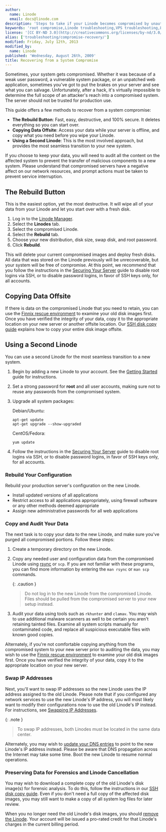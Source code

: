 ```yaml
---
author:
  name: Linode
  email: docs@linode.com
description: 'Steps to take if your Linode becomes compromised by unauthorized parties.'
keywords: 'root compromise,Linode troubleshooting,VPS troubleshooting,Linux configuration'
license: '[CC BY-ND 3.0](http://creativecommons.org/licenses/by-nd/3.0/us/)'
alias: ['troubleshooting/compromise-recovery/']
modified: Friday, July 12th, 2013
modified_by:
  name: Linode
published: 'Wednesday, August 26th, 2009'
title: Recovering from a System Compromise
---
```


Sometimes, your system gets compromised. Whether it was because of a weak user password, a vulnerable system package, or an unpatched web application, sometimes you've got to put the brakes on your server and see what you can salvage. Unfortunately, after a hack, it's virtually impossible to determine the full scope of an attacker's reach into a compromised system. The server should not be trusted for production use.

This guide offers a few methods to recover from a system compromise:

-   **The Rebuild Button**: Fast, easy, destructive, and 100% secure. It deletes everything so you can start over.
-   **Copying Data Offsite**: Access your data while your server is offline, and copy what you need before you wipe your Linode.
-   **Using a Second Linode**: This is the most involved approach, but provides the most seamless transition to your new system.

If you choose to keep your data, you will need to audit all the content on the affected system to prevent the transfer of malicious components to a new system. Please understand that compromised servers have a negative affect on our network resources, and prompt actions must be taken to prevent service interruption.

The Rebuild Button
------------------

This is the easiest option, yet the most destructive. It will wipe all of your data from your Linode and let you start over with a fresh disk.

1.  Log in to the [Linode Manager](https://manager.linode.com/).
2.  Select the **Linodes** tab.
3.  Select the compromised Linode.
4.  Select the **Rebuild** tab.
5.  Choose your new distribution, disk size, swap disk, and root password.
6.  Click **Rebuild**.

This will delete your current compromised images and deploy fresh disks. All data that was stored on the Linode previously will be unrecoverable, but your system will be free of compromise. At this point, we recommend that you follow the instructions in the [Securing Your Server](/docs/securing-your-server) guide to disable root logins via SSH, or to disable password logins, in favor of SSH keys only, for all accounts.

Copying Data Offsite
--------------------

If there is data on the compromised Linode that you need to retain, you can use the [Finnix rescue environment](/docs/troubleshooting/rescue-and-rebuild) to examine your old disk images first. Once you have verified the integrity of your data, copy it to the appropriate location on your new server or another offsite location. Our [SSH disk copy guide](/docs/linode-platform/migration/copy-disk-image-over-ssh) explains how to copy your entire disk image offsite.

Using a Second Linode
---------------------

You can use a second Linode for the most seamless transition to a new system.

1.  Begin by adding a new Linode to your account. See the [Getting Started](/docs/getting-started) guide for instructions.
2.  Set a strong password for **root** and all user accounts, making sure not to reuse any passwords from the compromised system.
3.  Upgrade all system packages:

    Debian/Ubuntu:

        apt-get update
        apt-get upgrade --show-upgraded

    CentOS/Fedora:

        yum update

4.  Follow the instructions in the [Securing Your Server](/docs/securing-your-server) guide to disable root logins via SSH, or to disable password logins, in favor of SSH keys only, for all accounts.

### Rebuild Your Configuration

Rebuild your production server's configuration on the new Linode.

-   Install updated versions of all applications
-   Restrict access to all applications appropriately, using firewall software or any other methods deemed appropriate
-   Assign new administrative passwords for all web applications

### Copy and Audit Your Data

The next task is to copy your data to the new Linode, and make sure you've purged all compromised portions. Follow these steps:

1.  Create a temporary directory on the new Linode.
2.  Copy any needed user and configuration data from the compromised Linode using [rsync](/docs/linux-tools/utilities/rsync) or `scp`. If you are not familiar with these programs, you can find more information by entering the `man rsync` or `man scp` commands.

    {: .caution }
    >
    > Do not log in to the new Linode from the compromised Linode. Files should be pulled from the compromised server to your new setup instead.

3.  Audit your data using tools such as `rkhunter` and `clamav`. You may wish to use additional malware scanners as well to be certain you aren't retaining tainted files. Examine all system scripts manually for contaminated code, and replace all suspicious executable files with known good copies.

Alternately, if you're not comfortable copying anything from the compromised system to your new server prior to auditing the data, you may wish to use the [Finnix rescue environment](/docs/troubleshooting/finnix-rescue-mode) to examine your old disk images first. Once you have verified the integrity of your data, copy it to the appropriate location on your new server.

### Swap IP Addresses

Next, you'll want to swap IP addresses so the new Linode uses the IP address assigned to the old Linode. Please note that if you configured any network services to use the new Linode's IP address, you will most likely want to modify their configurations now to use the old Linode's IP instead. For instructions, see [Swapping IP Addresses](/docs/remote-access#sph_swapping-ip-addresses).

 {: .note }
>
> To swap IP addresses, both Linodes must be located in the same data center.

Alternately, you may wish to [update your DNS entries](/docs/hosting-website#sph_adding-dns-records) to point to the new Linode's IP address instead. Please be aware that DNS propagation across the Internet may take some time. Boot the new Linode to resume normal operations.

### Preserving Data for Forensics and Linode Cancellation

You may wish to download a complete copy of the old Linode's disk image(s) for forensic analysis. To do this, follow the instructions in our [SSH disk copy guide](/docs/linode-platform/migration/copy-disk-image-over-ssh). Even if you don't need a full copy of the affected disk images, you may still want to make a copy of all system log files for later review.

When you no longer need the old Linode's disk images, you should [remove the Linode](/docs/billing-and-payments#sph_removing-services). Your account will be issued a pro-rated credit for that Linode's charges in the current billing period.



